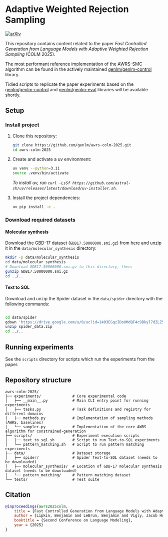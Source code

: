 # Adaptive Weighted Rejection Sampling

[![arXiv](https://img.shields.io/badge/arXiv-2504.05410-b31b1b.svg)](https://arxiv.org/abs/2504.05410)

This repository contains content related to the paper *Fast Controlled Generation from Language Models with Adaptive Weighted Rejection Sampling* (COLM 2025).

The most performant reference implementation of the AWRS-SMC algorithm can be found in the actively maintained [genlm/genlm-control](https://github.com/genlm/genlm-control) library.

Tidied scripts to replicate the paper experiments based on the [genlm/genlm-control](https://github.com/genlm/genlm-control) and [genlm/genlm-eval](https://github.com/genlm/genlm-eval) libraries will be available shortly.

## Setup

### Install project

1. Clone this repository:

    ```bash
    git clone https://github.com/genlm/awrs-colm-2025.git
    cd awrs-colm-2025
    ```

2. Create and activate a uv environment:

    ```bash
    uv venv --python=3.11
    source .venv/bin/activate
    ```

    *To install uv, run `curl -LsSf https://github.com/astral-sh/uv/releases/latest/download/uv-installer.sh`.*


3. Install the project dependencies:

    ```bash
    uv pip install -e .
    ```

### Download required datasets

#### Molecular synthesis

Download the GBD-17 dataset (`GDB17.50000000.smi.gz`) from [here](https://gdb.unibe.ch/downloads/) and unzip it in the `data/molecular_synthesis` directory:

```bash
mkdir -p data/molecular_synthesis
cd data/molecular_synthesis
# Download GDB17.50000000.smi.gz to this directory, then:
gunzip GDB17.50000000.smi.gz
cd ../..
```

#### Text to SQL

Download and unzip the Spider dataset in the `data/spider` directory with the following commands:
```bash

cd data/spider
gdown 'https://drive.google.com/u/0/uc?id=1403EGqzIDoHMdQF4c9Bkyl7dZLZ5Wt6J&export=download'
unzip spider_data.zip
cd ../..
```

## Running experiments

See the `scripts` directory for scripts which run the experiments from the paper.

## Repository structure

```
awrs-colm-2025/
├── experiments/              # Core experimental code
│   ├── __main__.py           # Main CLI entry point for running experiments
│   ├── tasks.py              # Task definitions and registry for different domains
│   ├── methods.py            # Implementation of sampling methods (AWRS, baselines)
│   └── sampler.py            # Implementation of the core AWRS algorithm for constrained-generation
├── scripts/                  # Experiment execution scripts
│   ├── text_to_sql.sh        # Script to run Text-to-SQL experiments
│   └── pattern_matching.sh   # Script to run pattern matching experiments
├── data/                     # Dataset storage
│   ├── spider/               # Spider Text-to-SQL dataset (needs to be downloaded)
│   ├── molecular_synthesis/  # Location of GDB-17 molecular synthesis dataset (needs to be downloaded)
│   └── pattern_matching/     # Pattern matching dataset
└── tests/                    # Test suite
```

## Citation

```bibtex
@inproceedings{awrs2025colm,
    title = {Fast Controlled Generation from Language Models with Adaptive Weighted Rejection Sampling},
    author = {Lipkin, Benjamin and LeBrun, Benjamin and Vigly, Jacob Hoover and Loula, Jo{\~a}o and MacIver, David R and Du, Li and Eisner, Jason and Cotterell, Ryan and Mansinghka, Vikash and O'Donnell, Timothy J and others},
    booktitle = {Second Conference on Language Modeling},
    year = {2025}
}
```
